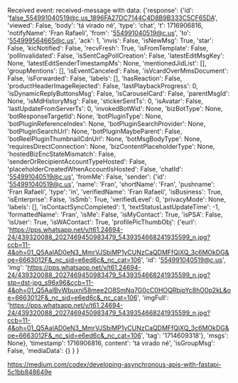 Received event: received-message with data: {'response': {'id': 'false_554991040519@c.us_1896FA27DC7144C4D8B9B333C5CF65DA', 'viewed': False, 'body': 'tá virado né', 'type': 'chat', 't': 1716906816, 'notifyName': 'Fran Rafaeli', 'from': '554991040519@c.us', 'to': '554999564665@c.us', 'ack': 1, 'invis': False, 'isNewMsg': True, 'star': False, 'kicNotified': False, 'recvFresh': True, 'isFromTemplate': False, 'pollInvalidated': False, 'isSentCagPollCreation': False, 'latestEditMsgKey': None, 'latestEditSenderTimestampMs': None, 'mentionedJidList': [], 'groupMentions': [], 'isEventCanceled': False, 'isVcardOverMmsDocument': False, 'isForwarded': False, 'labels': [], 'hasReaction': False, 'productHeaderImageRejected': False, 'lastPlaybackProgress': 0, 'isDynamicReplyButtonsMsg': False, 'isCarouselCard': False, 'parentMsgId': None, 'isMdHistoryMsg': False, 'stickerSentTs': 0, 'isAvatar': False, 'lastUpdateFromServerTs': 0, 'invokedBotWid': None, 'bizBotType': None, 'botResponseTargetId': None, 'botPluginType': None, 'botPluginReferenceIndex': None, 'botPluginSearchProvider': None, 'botPluginSearchUrl': None, 'botPluginMaybeParent': False, 'botReelPluginThumbnailCdnUrl': None, 'botMsgBodyType': None, 'requiresDirectConnection': None, 'bizContentPlaceholderType': None, 'hostedBizEncStateMismatch': False, 'senderOrRecipientAccountTypeHosted': False, 'placeholderCreatedWhenAccountIsHosted': False, 'chatId': '554991040519@c.us', 'fromMe': False, 'sender': {'id': '554991040519@c.us', 'name': 'Fran', 'shortName': 'Fran', 'pushname': 'Fran Rafaeli', 'type': 'in', 'verifiedName': 'Fran Rafaeli', 'isBusiness': True, 'isEnterprise': False, 'isSmb': True, 'verifiedLevel': 0, 'privacyMode': None, 'labels': [], 'isContactSyncCompleted': 1, 'textStatusLastUpdateTime': -1, 'formattedName': 'Fran', 'isMe': False, 'isMyContact': True, 'isPSA': False, 'isUser': True, 'isWAContact': True, 'profilePicThumbObj': {'eurl': 'https://pps.whatsapp.net/v/t61.24694-24/439320088_2027469450983479_5439354668241935599_n.jpg?ccb=11-4&oh=01_Q5AaIAD0eN3_MmrVJSbiMP1yCUNzCaQDMFfQjXQ_3c6MOkDG&oe=6663012F&_nc_sid=e6ed6c&_nc_cat=106', 'id': '554991040519@c.us', 'img': 'https://pps.whatsapp.net/v/t61.24694-24/439320088_2027469450983479_5439354668241935599_n.jpg?stp=dst-jpg_s96x96&ccb=11-4&oh=01_Q5AaIBvWbuxni58mee2O8SmNq7G0cC0HOQRbjpYc8hO0p2kL&oe=6663012F&_nc_sid=e6ed6c&_nc_cat=106', 'imgFull': 'https://pps.whatsapp.net/v/t61.24694-24/439320088_2027469450983479_5439354668241935599_n.jpg?ccb=11-4&oh=01_Q5AaIAD0eN3_MmrVJSbiMP1yCUNzCaQDMFfQjXQ_3c6MOkDG&oe=6663012F&_nc_sid=e6ed6c&_nc_cat=106', 'tag': '1714609318'}, 
    'msgs': None},
        'timestamp': 1716906816,
        content': 'tá virado né',
        'isGroupMsg': False,
        'mediaData': {}
    }
}

https://medium.com/codex/developing-asynchronous-apis-with-fastapi-5c1bb848649e